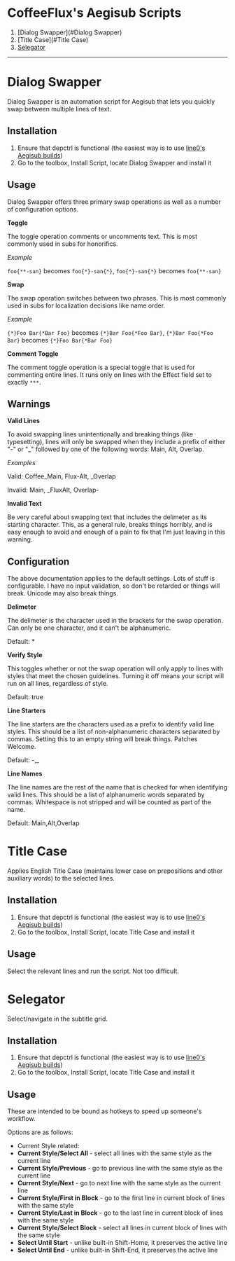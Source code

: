 CoffeeFlux's Aegisub Scripts
=======================

 1. [Dialog Swapper](#Dialog Swapper)
 2. [Title Case](#Title Case)
 3. [Selegator](#Selegator)

----------------------------------


Dialog Swapper
==========================

Dialog Swapper is an automation script for Aegisub that lets you quickly swap between multiple lines of text.

Installation
------------

1. Ensure that depctrl is functional (the easiest way is to use [line0's Aegisub builds](files.line0.eu/builds/Aegisub/))
2. Go to the toolbox, Install Script, locate Dialog Swapper and install it

Usage
------------

Dialog Swapper offers three primary swap operations as well as a number of configuration options.

**Toggle**

The toggle operation comments or uncomments text. This is most commonly used in subs for honorifics.

*Example*

`foo{**-san}` becomes `foo{*}-san{*}`, 
`foo{*}-san{*}` becomes `foo{**-san}`

**Swap**

The swap operation switches between two phrases. This is most commonly used in subs for localization decisions like name order.

*Example*

`{*}Foo Bar{*Bar Foo}` becomes `{*}Bar Foo{*Foo Bar}`,
`{*}Bar Foo{*Foo Bar}` becomes `{*}Foo Bar{*Bar Foo}`

**Comment Toggle**

The comment toggle operation is a special toggle that is used for commenting entire lines. It runs only on lines with the Effect field set to exactly `***`.

Warnings
------------

**Valid Lines**

To avoid swapping lines unintentionally and breaking things (like typesetting), lines will only be swapped when they include a prefix of either "-" or "_" followed by one of the following words: Main, Alt, Overlap.

*Examples*

Valid: Coffee_Main, Flux-Alt, _Overlap

Invalid: Main, _FluxAlt, Overlap-

**Invalid Text**

Be very careful about swapping text that includes the delimeter as its starting character. 
This, as a general rule, breaks things horribly, and is easy enough to avoid and enough of a pain to fix that I'm just leaving in this warning.

Configuration
------------

The above documentation applies to the default settings. Lots of stuff is configurable. I have no input validation, so don't be retarded or things will break. Unicode may also break things.

**Delimeter**

The delimeter is the character used in the brackets for the swap operation. Can only be one character, and it can't be alphanumeric.

Default: *

**Verify Style**

This toggles whether or not the swap operation will only apply to lines with styles that meet the chosen guidelines. Turning it off means your script will run on all lines, regardless of style.

Default: true

**Line Starters**

The line starters are the characters used as a prefix to identify valid line styles. This should be a list of non-alphanumeric characters separated by commas.
Setting this to an empty string will break things. Patches Welcome.

Default: -,_

**Line Names**

The line names are the rest of the name that is checked for when identifying valid lines. This should be a list of alphanumeric words separated by commas. 
Whitespace is not stripped and will be counted as part of the name.

Default: Main,Alt,Overlap


Title Case
==========================

Applies English Title Case (maintains lower case on prepositions and other auxiliary words) to the selected lines.

Installation
------------

1. Ensure that depctrl is functional (the easiest way is to use [line0's Aegisub builds](files.line0.eu/builds/Aegisub/))
2. Go to the toolbox, Install Script, locate Title Case and install it

Usage
------------

Select the relevant lines and run the script. Not too difficult.


Selegator
==========================

Select/navigate in the subtitle grid.

Installation
------------

1. Ensure that depctrl is functional (the easiest way is to use [line0's Aegisub builds](files.line0.eu/builds/Aegisub/))
2. Go to the toolbox, Install Script, locate Title Case and install it

Usage
------------

These are intended to be bound as hotkeys to speed up someone's workflow.

Options are as follows:

* Current Style related:
 * **Current Style/Select All** - select all lines with the same style as the current line
 * **Current Style/Previous** - go to previous line with the same style as the current line
 * **Current Style/Next** - go to next line with the same style as the current line
 * **Current Style/First in Block** - go to the first line in current block of lines with the same style
 * **Current Style/Last in Block** - go to the last line in current block of lines with the same style
 * **Current Style/Select Block** - select all lines in current block of lines with the same style
* **Select Until Start** - unlike built-in Shift-Home, it preserves the active line
* **Select Until End** - unlike built-in Shift-End, it preserves the active line


